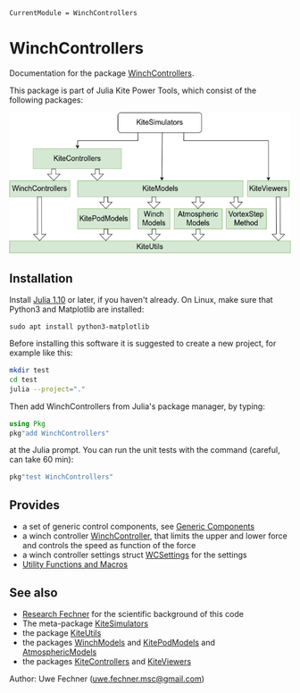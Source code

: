 ```@meta
CurrentModule = WinchControllers
```

# WinchControllers
Documentation for the package [WinchControllers](https://github.com/aenarete/WinchControllers.jl).

This package is part of Julia Kite Power Tools, which consist of the following packages:

![Julia Kite Power Tools](kite_power_tools.png)

## Installation
Install [Julia 1.10](https://ufechner7.github.io/2024/08/09/installing-julia-with-juliaup.html) or later, if you haven't already. On Linux, make sure that Python3 and Matplotlib are installed:
```
sudo apt install python3-matplotlib
```
Before installing this software it is suggested to create a new project, for example like this:
```bash
mkdir test
cd test
julia --project="."
```
Then add WinchControllers from  Julia's package manager, by typing:
```julia
using Pkg
pkg"add WinchControllers"
``` 
at the Julia prompt. You can run the unit tests with the command (careful, can take 60 min):
```julia
pkg"test WinchControllers"
```

## Provides
- a set of generic control components, see [Generic Components](@ref)
- a winch controller [WinchController](@ref), that limits the upper and lower force and controls the speed as function of the force
- a winch controller settings struct [WCSettings](@ref) for the settings
- [Utility Functions and Macros](@ref)

## See also
- [Research Fechner](https://research.tudelft.nl/en/publications/?search=Fechner+wind&pageSize=50&ordering=rating&descending=true) for the scientific background of this code
- The meta-package  [KiteSimulators](https://github.com/aenarete/KiteSimulators.jl)
- the package [KiteUtils](https://github.com/ufechner7/KiteUtils.jl)
- the packages [WinchModels](https://github.com/aenarete/WinchModels.jl) and [KitePodModels](https://github.com/aenarete/KitePodModels.jl) and [AtmosphericModels](https://github.com/aenarete/AtmosphericModels.jl)
- the packages [KiteControllers](https://github.com/aenarete/KiteControllers.jl) and [KiteViewers](https://github.com/aenarete/KiteViewers.jl)

Author: Uwe Fechner (uwe.fechner.msc@gmail.com)
